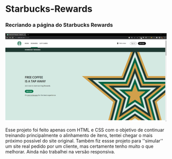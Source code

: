 # Starbucks-Rewards
### Recriando a página do Starbucks Rewards
![Versão Desktop](https://github.com/larisn/Starbucks-Rewards/blob/main/imagens/starbucks-original.png)<br>

Esse projeto foi feito apenas com HTML e CSS com o objetivo de continuar treinando principalmente o alinhamento de itens, tentei chegar o mais próximo possível do site original. Também fiz essse projeto para ''simular'' um site real pedido por um cliente, mas certamente tenho muito o que melhorar. Ainda não trabalhei na versão responsiva.
